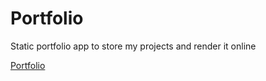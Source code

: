 # Portfolio
Static portfolio app to store my projects and render it online

[Portfolio](https://sharathchampzz.github.io/Blog/)
